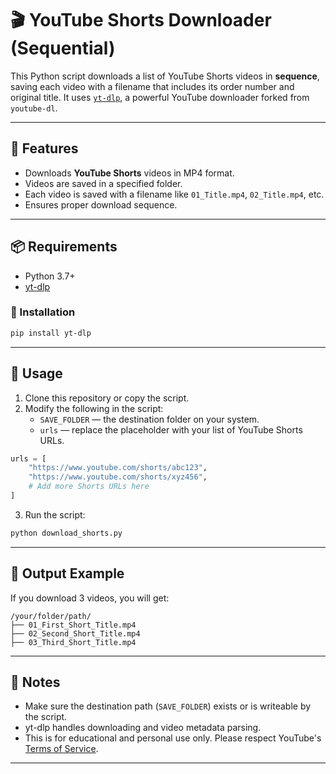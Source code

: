 
# 🎬 YouTube Shorts Downloader (Sequential)

This Python script downloads a list of YouTube Shorts videos in **sequence**, saving each video with a filename that includes its order number and original title. It uses [`yt-dlp`](https://github.com/yt-dlp/yt-dlp), a powerful YouTube downloader forked from `youtube-dl`.

---

## 📁 Features

- Downloads **YouTube Shorts** videos in MP4 format.
- Videos are saved in a specified folder.
- Each video is saved with a filename like `01_Title.mp4`, `02_Title.mp4`, etc.
- Ensures proper download sequence.

---

## 📦 Requirements

- Python 3.7+
- [yt-dlp](https://github.com/yt-dlp/yt-dlp)

### 🔧 Installation

```bash
pip install yt-dlp
```

---

## 🧠 Usage

1. Clone this repository or copy the script.
2. Modify the following in the script:
   - `SAVE_FOLDER` — the destination folder on your system.
   - `urls` — replace the placeholder with your list of YouTube Shorts URLs.

```python
urls = [
    "https://www.youtube.com/shorts/abc123",
    "https://www.youtube.com/shorts/xyz456",
    # Add more Shorts URLs here
]
```

3. Run the script:

```bash
python download_shorts.py
```

---

## 📂 Output Example

If you download 3 videos, you will get:

```
/your/folder/path/
├── 01_First_Short_Title.mp4
├── 02_Second_Short_Title.mp4
├── 03_Third_Short_Title.mp4
```

---

## 🚨 Notes

- Make sure the destination path (`SAVE_FOLDER`) exists or is writeable by the script.
- yt-dlp handles downloading and video metadata parsing.
- This is for educational and personal use only. Please respect YouTube's [Terms of Service](https://www.youtube.com/t/terms).

---



